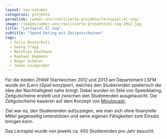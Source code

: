 ```yaml
---
layout: two-columns
categories: projekte
permalink: /ueber-uns/realisierte-projekte/lernspiel-el-sog/
image: /images/ueber-uns/realisierte-projekte/el-sog-2012.jpg
title: "Lernspiel El Sog"
subtitle: "Speed Dating mit Zeitgutscheinen"
tags:
  - Felix Rusterholz
  - Georg Trapp
  - Matthias Kaufmann
  - Raphael Hagmann
  - Roger Schärer
  - Jonas Leimgruber
---
```

Für die beiden ZHAW Startwochen 2012 und 2013 am Departement LSFM wurde ein (Lern-)Spiel konzipiert, welches den Studierenden spielerisch die Idee der Nachhaltigkeit nahe bringt. Dabei wurden im Stile von Speeddating, Zeitgutscheine erstellt und zwischen den Studierenden ausgetauscht. Die Zeitgutscheine basieren auf dem Konzept von [Minutocash](http://www.minutocash.org/).

Ziel war es, den Studierenden aufzuzeigen, wie man sich ohne finanzielle Mittel gegenseitig unterstützen und seine eigenen Fähigkeiten zum Einsatz bringen kann.

Das Lernspiel wurde von jeweils ca. 450 Studierenden pro Jahr besucht.
